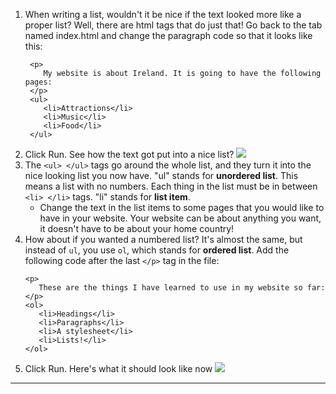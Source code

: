 1. When writing a list, wouldn't it be nice if the text looked more like a proper list? Well, there are html tags that do just that! Go back to the tab named index.html and change the paragraph code so that it looks like this: 
   ```
    <p>
       My website is about Ireland. It is going to have the following pages:
    </p>
    <ul>
       <li>Attractions</li>
       <li>Music</li>
       <li>Food</li>
    </ul>
   ```
2. Click Run. See how the text got put into a nice list? ![](/assets/UnorderedList.png)
3. The `<ul> </ul>` tags go around the whole list, and they turn it into the nice looking list you now have. "ul" stands for **unordered list**. This means a list with no numbers. Each thing in the list must be in between `<li> </li>` tags. "li" stands for **list item**. 
   * Change the text in the list items to some pages that you would like to have in your website. Your website can be about anything you want, it doesn't have to be about your home country!
4. How about if you wanted a numbered list? It's almost the same, but instead of `ul`, you use `ol`, which stands for **ordered list**. Add the following code after the last `</p>` tag in the file:
   ```
   <p>
      These are the things I have learned to use in my website so far:
   </p>
   <ol>
      <li>Headings</li>
      <li>Paragraphs</li>
      <li>A stylesheet</li>
      <li>Lists!</li>
   </ol>
   ```
5. Click Run. Here's what it should look like now ![](/assets/OrderedList.png)

----------------------------------------







